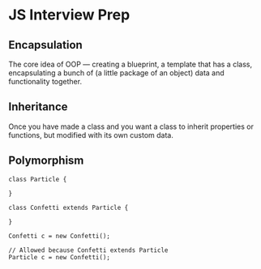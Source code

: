 # JS Interview Prep

## Encapsulation

The core idea of OOP — creating a blueprint, a template that has a class, encapsulating a
bunch of (a little package of an object) data and functionality together.

## Inheritance

Once you have made a class and you want a class to inherit properties or functions, but modified
with its own custom data.

## Polymorphism

```
class Particle {

}

class Confetti extends Particle {

}

Confetti c = new Confetti();

// Allowed because Confetti extends Particle
Particle c = new Confetti();
```
